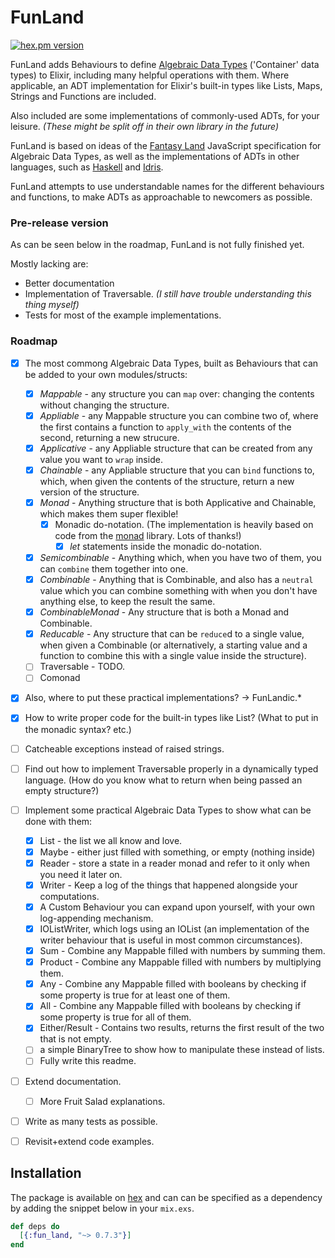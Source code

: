 # FunLand

[![hex.pm version](https://img.shields.io/hexpm/v/fun_land.svg)](https://hex.pm/packages/fun_land)


FunLand adds Behaviours to define [Algebraic Data Types](https://en.wikipedia.org/wiki/Algebraic_data_type) ('Container' data types) to Elixir, including many helpful operations with them. Where applicable, an ADT implementation for Elixir's built-in types like Lists, Maps, Strings and Functions are included.

Also included are some implementations of commonly-used ADTs, for your leisure. _(These might be split off in their own library in the future)_

FunLand is based on ideas of the [Fantasy Land](https://github.com/fantasyland/fantasy-land) JavaScript specification for Algebraic Data Types, as well as the implementations of ADTs in other languages, such as [Haskell](haskell.org) and [Idris](http://idris-lang.org/). 

FunLand attempts to use understandable names for the different behaviours and functions, to make ADTs as approachable to newcomers as possible.

### Pre-release version

As can be seen below in the roadmap, FunLand is not fully finished yet.

Mostly lacking are:

- Better documentation
- Implementation of Traversable. _(I still have trouble understanding this thing myself)_
- Tests for most of the example implementations.

### Roadmap

- [x] The most commong Algebraic Data Types, built as Behaviours that can be added to your own modules/structs:
  - [x] *Mappable* - any structure you can `map` over: changing the contents without changing the structure.
  - [x] *Appliable* - any Mappable structure you can combine two of, where the first contains a function to `apply_with` the contents of the second, returning a new strucure.
  - [x] *Applicative* - any Appliable structure that can be created from any value you want to `wrap` inside.
  - [x] *Chainable* - any Appliable structure that you can `bind` functions to, which, when given the contents of the structure, return a new version of the structure.
  - [x] *Monad* - Anything structure that is both Applicative and Chainable, which makes them super flexible!
    - [x] Monadic do-notation. (The implementation is heavily based on code from the [monad](https://github.com/rmies/monad) library. Lots of thanks!)
      - [x] _let_ statements inside the monadic do-notation.
  - [x] *Semicombinable* - Anything which, when you have two of them, you can `combine` them together into one.
  - [x] *Combinable* - Anything that is Combinable, and also has a `neutral` value which you can combine something with when you don't have anything else, to keep the result the same.
  - [x] *CombinableMonad* - Any structure that is both a Monad and Combinable.
  - [x] *Reducable* - Any structure that can be `reduce`d to a single value, when given a Combinable (or alternatively, a starting value and a function to combine this with a single value inside the structure). 
  - [ ] Traversable - TODO.
  - [ ] Comonad
- [x] Also, where to put these practical implementations? -> FunLandic.*
- [x] How to write proper code for the built-in types like List? (What to put in the monadic syntax? etc.)
- [ ] Catcheable exceptions instead of raised strings.
- [ ] Find out how to implement Traversable properly in a dynamically typed language. (How do you know what to return when being passed an empty structure?)
- [ ] Implement some practical Algebraic Data Types to show what can be done with them:
   - [x] List - the list we all know and love.
   - [x] Maybe - either just filled with something, or empty (nothing inside)
   - [x] Reader - store a state in a reader monad and refer to it only when you need it later on.
   - [x] Writer - Keep a log of the things that happened alongside your computations.
    - [x] A Custom Behaviour you can expand upon yourself, with your own log-appending mechanism.
    - [x] IOListWriter, which logs using an IOList (an implementation of the writer behaviour that is useful in most common circumstances).
   - [x] Sum - Combine any Mappable filled with numbers by summing them.
   - [x] Product - Combine any Mappable filled with numbers by multiplying them.
   - [x] Any - Combine any Mappable filled with booleans by checking if some property is true for at least one of them.
   - [x] All - Combine any Mappable filled with booleans by checking if some property is true for all of them.
   - [x] Either/Result - Contains two results, returns the first result of the two that is not empty.
   - [ ] a simple BinaryTree to show how to manipulate these instead of lists.
   - [ ] Fully write this readme.
- [ ] Extend documentation.
  - [ ] More Fruit Salad explanations.
- [ ] Write as many tests as possible.
- [ ] Revisit+extend code examples.



## Installation

The package is available on [hex](https://hex.pm/packages/fun_land) and can can be specified as a dependency by adding the snippet below in your `mix.exs`.

```elixir
def deps do
  [{:fun_land, "~> 0.7.3"}]
end
```
